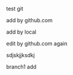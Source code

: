 test git


add by github.com


add by local


edit by github.com again



sdjskjjksdkj


branch1 add
